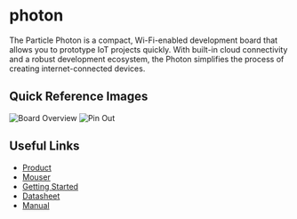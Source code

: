 # photon

The Particle Photon is a compact, Wi-Fi-enabled development board that allows you to prototype IoT projects quickly. With built-in cloud connectivity and a robust development ecosystem, the Photon simplifies the process of creating internet-connected devices.

## Quick Reference Images

<img src="https://raw.githubusercontent.com/balaji303/photon/blob/master/docs/photon_pin_markings.png" alt="Board Overview" class="inline"/>
<img src="https://raw.githubusercontent.com/balaji303/photon/blob/master/docs/Photon-PinOUT.png" alt="Pin Out" class="inline"/>

## Useful Links

- [Product](https://docs.particle.io/photon/)
- [Mouser](https://www.mouser.in/ProductDetail/Particle/PHOTONH?qs=GZwCxkjl%252BU3g5%2FvfTsCoew%3D%3D)
- [Getting Started](https://docs.particle.io/quickstart/photon/)
- [Datasheet](https://docs.particle.io/reference/datasheets/wi-fi/photon-datasheet/)
- [Manual](https://github.com/balaji303/photon/blob/master/docs/photon_All_In_One-2950691.pdf)
